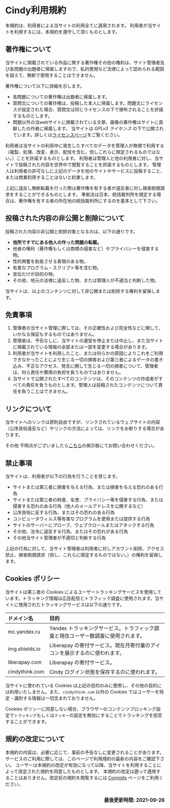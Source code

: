 # Cindy利用規約
本規約は、利用者による当サイトの利用全てに適用されます。
利用者が当サイトを利用するには、本規約を遵守して頂くものとします。

## 著作権について
当サイトに掲載されている作品に関する著作権その他の権利は、サイト管理者及び各問題の出題者に帰属しますので、私的使用など法律によって認められる範囲を超えて、無断で使用することはできません。

著作権について以下に詳細を示します。

- 各問題についての著作権は出題者に帰属します。
- 質問文についての著作権は、投稿した本人に帰属します。問題文にライセンスが設定された場合、質問文は同じライセンスの下で頒布されることを許諾するものとします。
- 問題以外の当webサイトに掲載されている文章、画像の著作権はサイトに貢献したの作者に帰属します。
  当サイトは *GPLv3 ライセンス* の下で公開されています。詳しくは[ライセンスページ](https://github.com/heyrict/cindy-next/blob/master/LICENSE)をご覧ください。

利用者は当サイトの利用中に発生したすべてのデータを管理人が無償で利用する（複製、処理、改変、表示、配信を含む。但しこれらに限定されるものではない。）ことを許諾するものとします。
利用者は管理人と他の利用者に対し、当サイトで投稿された内容を世界中で閲覧することを許諾するものとします。
管理人は利用者の許可なしに上記のデータを他のサイトやサービスに投稿すること、または商業利用することはないと約束します。

上記に違反し無断転載を行った際は著作権を有する者が違反者に対し損害賠償請求をすることができるものとします。
準拠法は日本、統括裁判所を規定する場合は、著作権を有する者の所在地の統括裁判所にするのを基本として下さい。

## 投稿された内容の非公開と削除について
投稿された内容の非公開と削除対象となるのは、以下の通りです。

- **他所ですでにある他人の作った問題の転載。**
- 他者の権利（著作権もしくは商標の侵害など）やプライバシーを侵害する物。
- 性的興奮を助長させる表現のある物。
- 有害なプログラム・スクリプト等を含む物。
- 宣伝だけが目的の物。
- その他、地元の法律に違反した物、または管理人が不適当と判断した物。

当サイトは、以上のコンテンツに対して非公開または削除する権利を留保します。

## 免責事項
1. 管理者の当サイト管理に際しては、その正確性および完全性などに関して、いかなる保証もするものではありません。
2. 管理者は、予告なしに、当サイトの運営を停止または中止し、また当サイトに掲載されている情報の全部または一部を変更する場合があります。
3. 利用者が当サイトを利用したこと、または何らかの原因によりこれをご利用できなかったことにより生じる一切の損害および第三者によるデータの書き込み、不正なアクセス、発言に関して生じる一切の損害について、管理者は、何ら責任や費用の負担を負うものではありません。
4. 当サイトで公開されたすべてのコンテンツは、そのコンテンツの作成者がすべての責任を負うものとします。管理人は投稿されたコンテンツについて責任を負うことはできません。

## リンクについて
当サイトへのリンクは原則自由ですが、リンクされているウェブサイトの内容（公序良俗違反など）やリンクの方法によっては、リンクをお断りする場合があります。

その他 不明点がございましたら[こちら](https://wiki3.jp/cindy-lat/page/5)の掲示板にてお問い合わせください。

## 禁止事項
当サイトは、利用者が以下の行為を行うことを禁じます。

- サイトまたは第三者に損害を与える行為、または損害を与える恐れのある行為
- サイトまたは第三者の財産、名誉、プライバシー等を侵害する行為、または侵害する恐れのある行為（他人のメールアドレスを公開するなど）
- 公序良俗に反する行為、またはその恐れのある行為
- コンピュータウィルス等有害なプログラムを使用または提供する行為
- サイトのサーバーにプローブ、ウェブクロールまたはアタックする行為
- その他、法令に違反する行為、またはその恐れがある行為
- その他当サイト管理者が不適切と判断する行為

上記の行為に対して、当サイト管理者は利用者に対しアカウント削除、アクセス禁止、損害賠償請求（但し、これらに限定するものではない。）の権利を留保します。

## Cookies ポリシー
当サイトは第三者の Cookies によるユーザートラッキングサービスを使用しています。トラッキング情報は広告配信とトラフィック調査に使用されます。当サイトに使用されたトラッキングサービスは以下の通りです。

| ドメイン名     | 目的                                                                              |
|:---------------|:----------------------------------------------------------------------------------|
| mc.yandex.ru   | Yandex トラッキングサービス。トラフィック調査と現在ユーザー数調査に使用されます。 |
| img.shields.io | Liberapay の寄付サービス。現在月寄付量のアイコンを展示するのに使われます。        |
| liberapay.com  | Liberapay の寄付サービス。                                                        |
| cindythink.com | Cindy ログイン状態を保存するのに使われます。                                      |

当サイトに使われている Cookies は上記の目的のみに使用し、その他の目的には利用いたしません。また、`cindythink.com` 以外の Cookies ではユーザーを特定・識別する情報は一切含まれておりません。

Cookies ポリシーに同意しない場合、ブラウザーのコンテンツブロッキング設定で`トラッキング`もしくは`クッキー`の設定を無効にすることでトラッキングを拒否することができます。

## 規約の改定について

本規約の内容は、必要に応じて、事前の予告なしに変更されることがあります。
サービスのご利用に際しては、このページで利用規約の最新の内容をご確認下さい。
ユーザーは本規約の改定が有効になって以降、当サイトを利用することによって改定された規約を同意したものとします。
本規約の改定は遡って適用することはありません。改定前の規約を閲覧するには [Commits](https://github.com/heyrict/cindy-next/commits/master) ページをご利用ください。


<div style="float: right; font-size: 1.1em;">

**最後更新時間: 2021-09-26**

</div>
